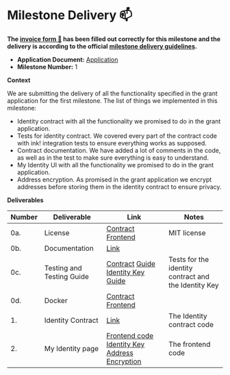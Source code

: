 # Milestone Delivery :mailbox:

**The [invoice form :pencil:](https://docs.google.com/forms/d/e/1FAIpQLSfmNYaoCgrxyhzgoKQ0ynQvnNRoTmgApz9NrMp-hd8mhIiO0A/viewform) has been filled out correctly for this milestone and the delivery is according to the official [milestone delivery guidelines](https://github.com/w3f/Grants-Program/blob/master/docs/Support%20Docs/milestone-deliverables-guidelines.md).**  

* **Application Document:** [Application](https://github.com/w3f/Grants-Program/blob/master/applications/Dotflow.md)
* **Milestone Number:** 1

**Context**

We are submitting the delivery of all the functionality specified in the grant application for the first milestone.
The list of things we implemented in this milestone:
- Identity contract with all the functionality we promised to do in the grant application.
- Tests for identity contract. We covered every part of the contract code with ink! integration tests to ensure everything works as supposed.
- Contract documentation. We have added a lot of comments in the code, as well as in the test to make sure everything is easy to understand.
- My Identity UI with all the functionality we promised to do in the grant application.
- Address encryption. As promised in the grant application we encrypt addresses before storing them in the identity contract to ensure privacy.

**Deliverables**

| Number | Deliverable | Link | Notes |
| ------------- | ------------- | ------------- |------------- |
| 0a. | License | [Contract](https://github.com/TheDotflow/dotflow-ink/blob/main/LICENSE) [Frontend](https://github.com/TheDotflow/dotflow-ui/blob/main/LICENSE) | MIT license | 
| 0b.  | Documentation | [Link](https://github.com/TheDotflow/dotflow-ink/blob/main/README.md) |  | 
| 0c.  | Testing and Testing Guide | [Contract](https://github.com/TheDotflow/dotflow-ink/blob/main/contracts/identity/tests.rs) [Guide](https://github.com/TheDotflow/dotflow-ink#build--test-locally) [Identity Key](https://github.com/TheDotflow/dotflow-ui/blob/main/__tests__/identityKey.test.ts) [Guide](https://github.com/TheDotflow/dotflow-ui#set-up-development-environment) | Tests for the identity contract and the Identity Key |
| 0d.  | Docker | [Contract](https://github.com/TheDotflow/dotflow-ink#docker) [Frontend](https://github.com/TheDotflow/dotflow-ui#run-with-docker) |  |
| 1.  | Identity Contract | [Link](https://github.com/TheDotflow/dotflow-ink/blob/main/contracts/identity/lib.rs) | The Identity contract code |
| 2.  | My Identity page | [Frontend code](https://github.com/TheDotflow/dotflow-ui/tree/main/src) [Identity Key](https://github.com/TheDotflow/dotflow-ui/pull/15) [Address Encryption](https://github.com/TheDotflow/dotflow-ui/pull/21) | The frontend code |
